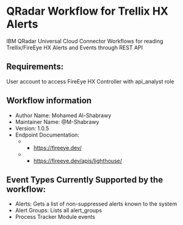 # QRadar Workflow for Trellix HX Alerts
IBM QRadar Universal Cloud Connector Workflows for reading Trellix/FireEye HX Alerts and Events through REST API

## Requirements:
User account to access FireEye HX Controller with api_analyst role

## Workflow information
- Author Name: Mohamed Al-Shabrawy
- Maintainer Name: @M-Shabrawy
- Version: 1.0.5
- Endpoint Documentation:
  - - https://fireeye.dev/
  - - https://fireeye.dev/apis/lighthouse/
  
## Event Types Currently Supported by the workflow:
-   Alerts: Gets a list of non-suppressed alerts known to the system
-   Alert Groups: Lists all alert_groups
-   Process Tracker Module events
